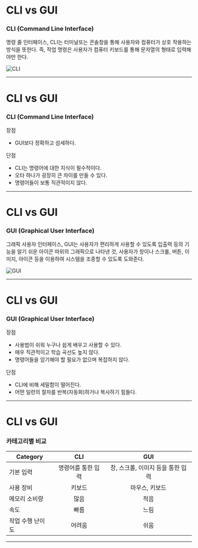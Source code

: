 # CLI vs GUI

### CLI (Command Line Interface)

명령 줄 인터페이스, CLI는 터미널또는 콘솔창을 통해 사용자와 컴퓨터가 상호 작용하는 방식을 뜻한다. 즉, 작업 명령은 사용자가 컴퓨터 키보드를 통해 문자열의 형태로 입력해야만 한다.

![CLI](https://user-images.githubusercontent.com/68052095/95210057-06c0a500-0826-11eb-9e64-d43a88b55f27.png)

---
# CLI vs GUI

### CLI (Command Line Interface)

장점
- GUI보다 정확하고 섬세하다.

단점
- CLI는 명령어에 대한 지식이 필수적이다.
- 오타 하나가 굉장히 큰 차이를 만들 수 있다.
- 명령어들이 보통 직관적이지 않다.

---
# CLI vs GUI

### GUI (Graphical User Interface)

그래픽 사용자 인터페이스, GUI는 사용자가 편리하게 사용할 수 있도록 입출력 등의 기능을 알기 쉬운 아이콘 따위의 그래픽으로 나타낸 것, 사용자가 창이나 스크롤, 버튼, 이미지, 아이콘 등을 이용하여 시스템을 조종할 수 있도록 도와준다.

![GUI](https://user-images.githubusercontent.com/68052095/95209744-a7fb2b80-0825-11eb-9bd9-9e21b56631cd.jpg)

---
# CLI vs GUI

### GUI (Graphical User Interface)

장점
- 사용법이 쉬워 누구나 쉽게 배우고 사용할 수 있다.
- 매우 직관적이고 학습 곡선도 높지 않다.
- 명령어들을 암기해야 할 필요가 없으며 복잡하지 않다.

단점
- CLI에 비해 세밀함이 떨어진다.
- 어떤 일련의 절차를 반복(자동화)하거나 복사하기 힘들다.

---
# CLI vs GUI

### 카테고리별 비교

| Category   |      CLI      |  GUI |
|----------|:-------------:|:------:|
| 기본 입력 |  명령어를 통한 입력 | 창, 스크롤, 이미지 등을 통한 입력 |
| 사용 장비 |    키보드   |   마우스, 키보드 |
| 메모리 소비량 | 많음 |    적음 |
| 속도 | 빠름 |    느림 |
| 작업 수행 난이도 | 어려움 |    쉬움 |

---